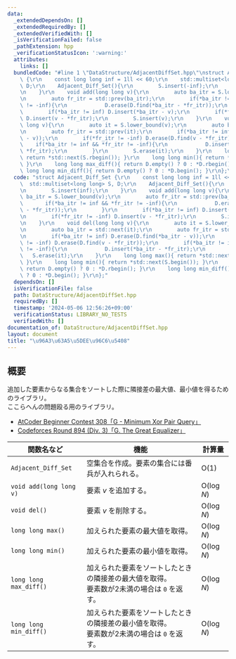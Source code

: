 ```yaml
---
data:
  _extendedDependsOn: []
  _extendedRequiredBy: []
  _extendedVerifiedWith: []
  _isVerificationFailed: false
  _pathExtension: hpp
  _verificationStatusIcon: ':warning:'
  attributes:
    links: []
  bundledCode: "#line 1 \"DataStructure/AdjacentDiffSet.hpp\"\nstruct Adjacent_Diff_Set\
    \ {\r\n    const long long inf = 1ll << 60;\r\n    std::multiset<long long> S,\
    \ D;\r\n    Adjacent_Diff_Set(){\r\n        S.insert(-inf);\r\n        S.insert(inf);\r\
    \n    }\r\n    void add(long long v){\r\n        auto ba_itr = S.lower_bound(v);\r\
    \n        auto fr_itr = std::prev(ba_itr);\r\n        if(*ba_itr != inf && *fr_itr\
    \ != -inf){\r\n            D.erase(D.find(*ba_itr - *fr_itr));\r\n        }\r\n\
    \        if(*ba_itr != inf) D.insert(*ba_itr - v);\r\n        if(*fr_itr != -inf)\
    \ D.insert(v - *fr_itr);\r\n        S.insert(v);\r\n    }\r\n    void del(long\
    \ long v){\r\n        auto it = S.lower_bound(v);\r\n        auto ba_itr = std::next(it);\r\
    \n        auto fr_itr = std::prev(it);\r\n        if(*ba_itr != inf) D.erase(D.find(*ba_itr\
    \ - v));\r\n        if(*fr_itr != -inf) D.erase(D.find(v - *fr_itr));\r\n    \
    \    if(*ba_itr != inf && *fr_itr != -inf){\r\n            D.insert(*ba_itr -\
    \ *fr_itr);\r\n        }\r\n        S.erase(it);\r\n    }\r\n    long long max(){\
    \ return *std::next(S.rbegin()); }\r\n    long long min(){ return *std::next(S.begin());\
    \ }\r\n    long long max_diff(){ return D.empty() ? 0 : *D.rbegin(); }\r\n   \
    \ long long min_diff(){ return D.empty() ? 0 : *D.begin(); }\r\n};\n"
  code: "struct Adjacent_Diff_Set {\r\n    const long long inf = 1ll << 60;\r\n  \
    \  std::multiset<long long> S, D;\r\n    Adjacent_Diff_Set(){\r\n        S.insert(-inf);\r\
    \n        S.insert(inf);\r\n    }\r\n    void add(long long v){\r\n        auto\
    \ ba_itr = S.lower_bound(v);\r\n        auto fr_itr = std::prev(ba_itr);\r\n \
    \       if(*ba_itr != inf && *fr_itr != -inf){\r\n            D.erase(D.find(*ba_itr\
    \ - *fr_itr));\r\n        }\r\n        if(*ba_itr != inf) D.insert(*ba_itr - v);\r\
    \n        if(*fr_itr != -inf) D.insert(v - *fr_itr);\r\n        S.insert(v);\r\
    \n    }\r\n    void del(long long v){\r\n        auto it = S.lower_bound(v);\r\
    \n        auto ba_itr = std::next(it);\r\n        auto fr_itr = std::prev(it);\r\
    \n        if(*ba_itr != inf) D.erase(D.find(*ba_itr - v));\r\n        if(*fr_itr\
    \ != -inf) D.erase(D.find(v - *fr_itr));\r\n        if(*ba_itr != inf && *fr_itr\
    \ != -inf){\r\n            D.insert(*ba_itr - *fr_itr);\r\n        }\r\n     \
    \   S.erase(it);\r\n    }\r\n    long long max(){ return *std::next(S.rbegin());\
    \ }\r\n    long long min(){ return *std::next(S.begin()); }\r\n    long long max_diff(){\
    \ return D.empty() ? 0 : *D.rbegin(); }\r\n    long long min_diff(){ return D.empty()\
    \ ? 0 : *D.begin(); }\r\n};"
  dependsOn: []
  isVerificationFile: false
  path: DataStructure/AdjacentDiffSet.hpp
  requiredBy: []
  timestamp: '2024-05-06 12:56:26+09:00'
  verificationStatus: LIBRARY_NO_TESTS
  verifiedWith: []
documentation_of: DataStructure/AdjacentDiffSet.hpp
layout: document
title: "\u96A3\u63A5\u5DEE\u96C6\u5408"
---
```


## 概要
追加した要素からなる集合をソートした際に隣接差の最大値、最小値を得るためのライブラリ。<br>
ここらへんの問題殴る用のライブラリ。
<ul>
    <li><a href="https://atcoder.jp/contests/abc308/tasks/abc308_g">
AtCoder Beginner Contest 308「G - Minimum Xor Pair Query」</a></li>
    <li><a href="https://codeforces.com/contest/1862/problem/G">
Codeforces Round 894 (Div. 3)「G. The Great Equalizer」</a></li>
</ul>

|関数名など|機能|計算量|
|---------|----|-----|
|`Adjacent_Diff_Set`| 空集合を作成。要素の集合には番兵が入れられる。| $\text{O}(1)$ |
|`void add(long long v)`| 要素 $v$ を追加する。| $\text{O}(\log N)$ |
|`void del()`| 要素 $v$ を削除する。| $\text{O}(\log N)$ |
|`long long max()`| 加えられた要素の最大値を取得。 | $\text{O}(\log N)$ |
|`long long min()`| 加えられた要素の最小値を取得。 | $\text{O}(\log N)$ |
|`long long max_diff()`| 加えられた要素をソートしたときの隣接差の最大値を取得。<br> 要素数が2未満の場合は `0` を返す。 | $\text{O}(\log N)$ |
|`long long min_diff()`| 加えられた要素をソートしたときの隣接差の最小値を取得。<br> 要素数が2未満の場合は `0` を返す。  | $\text{O}(\log N)$ |